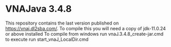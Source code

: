 # VNAJava 3.4.8
This repository contains the last version published on https://vnaj.dl2sba.com/.
To compile this you will need a copy of jdk-11.0.24 or above installed 
To compile from windows run vnaJ.3.4.8_create-jar.cmd 
to execute run start_vnaJ_LocalDir.cmd
